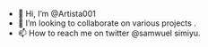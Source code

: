 - 👋 Hi, I’m @Artista001
- 💞️ I’m looking to collaborate on various projects .
- 📫 How to reach me on twitter @samwuel simiyu.

<!---
Artista001/Artista001 is a ✨ special ✨ repository because its `README.md` (this file) appears on your GitHub profile.
You can click the Preview link to take a look at your changes.
--->
